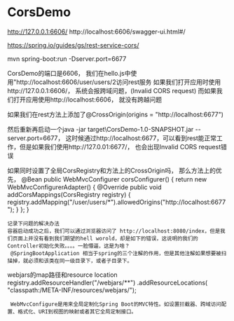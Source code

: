 # CorsDemo

http://127.0.0.1:6606/
http://localhost:6606/swagger-ui.html#/


https://spring.io/guides/gs/rest-service-cors/

mvn spring-boot:run -Dserver.port=6677



CorsDemo的端口是6606， 我们在hello.js中使用"http://localhost:6606/user/users/2访问rest服务
如果我们打开应用时使用http://127.0.0.1:6606/， 系统会报跨域问题，(Invalid CORS request)
而如果我们打开应用使用http://localhost:6606， 就没有跨越问题

如果我们在rest方法上添加了@CrossOrigin(origins = "http://localhost:6677")

然后重新再启动一个java -jar target\CorsDemo-1.0-SNAPSHOT.jar   --server.port=6677，
这时候通过http://localhost:6677，可以看到rest能正常工作，但是如果我们使用http://127.0.01:6677/， 也会出现Invalid CORS request错误

如果同时设置了全局CorsRegistry和方法上的CrossOrigin吗， 那么方法上的优先，
	@Bean
	public WebMvcConfigurer corsConfigurer() {
		return new WebMvcConfigurerAdapter() {
			@Override
			public void addCorsMappings(CorsRegistry registry) {
				registry.addMapping("/user/users/*").allowedOrigins("http://localhost:6677");
			}
		};
	}
	
	
	
	记录下问题的解决办法
	容器启动成功之后，我们可以通过浏览器访问了 http://localhost:8080/index，但是我们页面上并没有看到我们期望的hell worold，却是如下的错误，这说明的我们的Controller初始化失败。。。。一脸懵逼，这是为啥？
	 @SpringBootApplication 相当于spring的三个注解的作用，但是其他注解如果想要被扫描掉，就必须和该类在同一级目录下，或者子目录下。

webjars的map路径和resource location
registry.addResourceHandler("/webjars/**")
                .addResourceLocations(
                        "classpath:/META-INF/resources/webjars/");
                        
                        
     WebMvcConfigure是用来全局定制化Spring Boot的MVC特性。如设置拦截器、跨域访问配置、格式化、URI到视图的映射或者其它全局定制接口。
